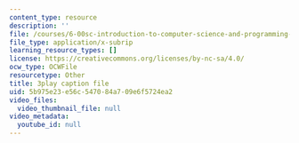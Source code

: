 ```yaml
---
content_type: resource
description: ''
file: /courses/6-00sc-introduction-to-computer-science-and-programming-spring-2011/5b975e23e56c547084a709e6f5724ea2_ddtobc-AOK4.vtt
file_type: application/x-subrip
learning_resource_types: []
license: https://creativecommons.org/licenses/by-nc-sa/4.0/
ocw_type: OCWFile
resourcetype: Other
title: 3play caption file
uid: 5b975e23-e56c-5470-84a7-09e6f5724ea2
video_files:
  video_thumbnail_file: null
video_metadata:
  youtube_id: null
---
```

